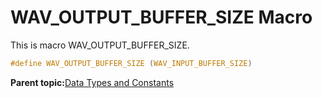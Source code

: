 # WAV\_OUTPUT\_BUFFER\_SIZE Macro

This is macro WAV\_OUTPUT\_BUFFER\_SIZE.

```c
#define WAV_OUTPUT_BUFFER_SIZE (WAV_INPUT_BUFFER_SIZE)
```

**Parent topic:**[Data Types and Constants](GUID-5D679290-5372-4EE5-A8E2-E2C94B28C3E8.md)

